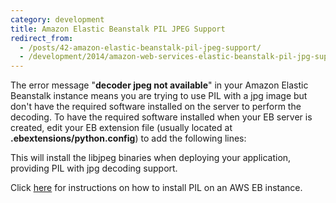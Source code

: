 ```yaml
---
category: development
title: Amazon Elastic Beanstalk PIL JPEG Support
redirect_from:
  - /posts/42-amazon-elastic-beanstalk-pil-jpeg-support/
  - /development/2014/amazon-web-services-elastic-beanstalk-pil-jpg-support/
---
```


The error message "**decoder jpeg not available**" in your Amazon Elastic Beanstalk instance means you are trying to use PIL with a jpg image but don't have the required software installed on the server to perform the decoding. To have the required software installed when your EB server is created, edit your EB extension file (usually located at **.ebextensions/python.config**) to add the following lines:

<script src="https://gist.github.com/anonymous/10584479.js"></script>

This will install the libjpeg binaries when deploying your application, providing PIL with jpg decoding support.

Click [here](/posts/43-install-pil-on-amazon-beanstalk) for instructions on how to install PIL on an AWS EB instance.
